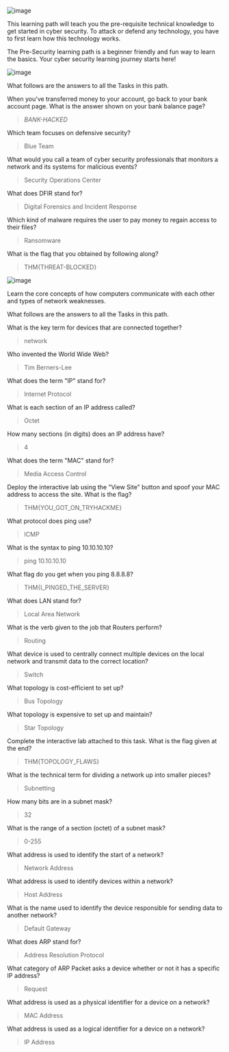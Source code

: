 ![image](https://github.com/LLMA-dot/Get-Clue/assets/66136128/05966164-f8bd-44a6-9106-8438cd13d6e0)

This learning path will teach you the pre-requisite technical knowledge to get started in cyber security. To attack or defend any technology, you have to first learn how this technology works.

The Pre-Security learning path is a beginner friendly and fun way to learn the basics. Your cyber security learning journey starts here!

![image](https://github.com/LLMA-dot/Get-Clue/assets/66136128/249a1ae1-494e-4392-ab43-9eb03d99b716)

What follows are the answers to all the Tasks in this path.

When you've transferred money to your account, go back to your bank account page. What is the answer shown on your bank balance page?
>*BANK-HACKED*

Which team focuses on defensive security?
> Blue Team

What would you call a team of cyber security professionals that monitors a network and its systems for malicious events?
> Security Operations Center

What does DFIR stand for?
> Digital Forensics and Incident Response

Which kind of malware requires the user to pay money to regain access to their files?
> Ransomware

What is the flag that you obtained by following along?
> THM{THREAT-BLOCKED}

![image](https://github.com/LLMA-dot/Get-Clue/assets/66136128/9a80d32b-ad94-4ebd-b585-3df3a61fd162)

Learn the core concepts of how computers communicate with each other and types of network weaknesses.

What follows are the answers to all the Tasks in this path.

What is the key term for devices that are connected together?
> network

Who invented the World Wide Web?
> Tim Berners-Lee

What does the term "IP" stand for?
> Internet Protocol

What is each section of an IP address called?
> Octet

How many sections (in digits) does an IP address have? 
> 4

What does the term "MAC" stand for?
> Media Access Control

Deploy the interactive lab using the "View Site" button and spoof your MAC address to access the site.  What is the flag?
> THM{YOU_GOT_ON_TRYHACKME}

What protocol does ping use?
> ICMP

What is the syntax to ping 10.10.10.10?
> ping 10.10.10.10

What flag do you get when you ping 8.8.8.8?
> THM{I_PINGED_THE_SERVER}

What does LAN stand for?
> Local Area Network

What is the verb given to the job that Routers perform?
> Routing

What device is used to centrally connect multiple devices on the local network and transmit data to the correct location?
> Switch

What topology is cost-efficient to set up?
> Bus Topology

What topology is expensive to set up and maintain?
> Star Topology

Complete the interactive lab attached to this task. What is the flag given at the end?
> THM{TOPOLOGY_FLAWS}

What is the technical term for dividing a network up into smaller pieces?
> Subnetting

How many bits are in a subnet mask?
> 32

What is the range of a section (octet) of a subnet mask?
> 0-255

What address is used to identify the start of a network?
> Network Address

What address is used to identify devices within a network?
> Host Address

What is the name used to identify the device responsible for sending data to another network?
> Default Gateway

What does ARP stand for?
> Address Resolution Protocol

What category of ARP Packet asks a device whether or not it has a specific IP address?
> Request

What address is used as a physical identifier for a device on a network?
> MAC Address

What address is used as a logical identifier for a device on a network?
> IP Address
